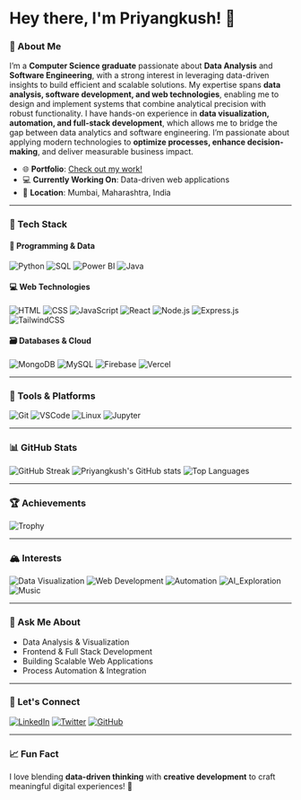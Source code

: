 # Hey there, I'm Priyangkush! 👋

### 🌟 About Me
I’m a **Computer Science graduate** passionate about **Data Analysis** and **Software Engineering**, with a strong interest in leveraging data-driven insights to build efficient and scalable solutions. My expertise spans **data analysis, software development, and web technologies**, enabling me to design and implement systems that combine analytical precision with robust functionality. I have hands-on experience in **data visualization, automation, and full-stack development**, which allows me to bridge the gap between data analytics and software engineering. I’m passionate about applying modern technologies to **optimize processes, enhance decision-making**, and deliver measurable business impact.

- 🌐 **Portfolio**: [Check out my work!](https://4nkushdev.vercel.app)  
- 💻 **Currently Working On**: Data-driven web applications  
- 📍 **Location**: Mumbai, Maharashtra, India  

---

### 🚀 Tech Stack
#### 🧠 Programming & Data
![Python](https://img.shields.io/badge/Python-3776AB?style=for-the-badge&logo=python&logoColor=white)
![SQL](https://img.shields.io/badge/SQL-003B57?style=for-the-badge&logo=database&logoColor=white)
![Power BI](https://img.shields.io/badge/Power_BI-F2C811?style=for-the-badge&logo=powerbi&logoColor=black)
![Java](https://img.shields.io/badge/Java-ED8B00?style=for-the-badge&logo=openjdk&logoColor=white)

#### 💻 Web Technologies
![HTML](https://img.shields.io/badge/HTML5-E34F26?style=for-the-badge&logo=html5&logoColor=white)
![CSS](https://img.shields.io/badge/CSS3-1572B6?style=for-the-badge&logo=css3&logoColor=white)
![JavaScript](https://img.shields.io/badge/JavaScript-F7DF1E?style=for-the-badge&logo=javascript&logoColor=black)
![React](https://img.shields.io/badge/React-20232A?style=for-the-badge&logo=react&logoColor=61DAFB)
![Node.js](https://img.shields.io/badge/Node.js-339933?style=for-the-badge&logo=nodedotjs&logoColor=white)
![Express.js](https://img.shields.io/badge/Express.js-404D59?style=for-the-badge&logo=express&logoColor=white)
![TailwindCSS](https://img.shields.io/badge/TailwindCSS-06B6D4?style=for-the-badge&logo=tailwindcss&logoColor=white)

#### 🗃️ Databases & Cloud
![MongoDB](https://img.shields.io/badge/MongoDB-47A248?style=for-the-badge&logo=mongodb&logoColor=white)
![MySQL](https://img.shields.io/badge/MySQL-4479A1?style=for-the-badge&logo=mysql&logoColor=white)
![Firebase](https://img.shields.io/badge/Firebase-FFCA28?style=for-the-badge&logo=firebase&logoColor=black)
![Vercel](https://img.shields.io/badge/Vercel-000000?style=for-the-badge&logo=vercel&logoColor=white)

---

### 🧩 Tools & Platforms
![Git](https://img.shields.io/badge/Git-F05032?style=for-the-badge&logo=git&logoColor=white)
![VSCode](https://img.shields.io/badge/VSCode-007ACC?style=for-the-badge&logo=visualstudiocode&logoColor=white)
![Linux](https://img.shields.io/badge/Linux-FCC624?style=for-the-badge&logo=linux&logoColor=black)
![Jupyter](https://img.shields.io/badge/Jupyter-F37626?style=for-the-badge&logo=jupyter&logoColor=white)

---

### 📊 GitHub Stats
![GitHub Streak](https://github-readme-streak-stats.herokuapp.com/?user=DPriyangkush&theme=dark)
![Priyangkush's GitHub stats](https://github-readme-stats.vercel.app/api?username=DPriyangkush&show_icons=true&theme=radical)
![Top Languages](https://github-readme-stats.vercel.app/api/top-langs/?username=DPriyangkush&layout=compact&theme=radical)

---

### 🏆 Achievements
![Trophy](https://github-profile-trophy.vercel.app/?username=DPriyangkush&theme=onedark&row=1&column=6)

---

### 🏔️ Interests
![Data Visualization](https://img.shields.io/badge/Data_Visualization-📊-blue?style=for-the-badge)
![Web Development](https://img.shields.io/badge/Web_Development-💻-orange?style=for-the-badge)
![Automation](https://img.shields.io/badge/Automation-⚙️-green?style=for-the-badge)
![AI_Exploration](https://img.shields.io/badge/AI_Exploration-🤖-purple?style=for-the-badge)
![Music](https://img.shields.io/badge/Music-🎧-red?style=for-the-badge)

---

### 🎯 Ask Me About
- Data Analysis & Visualization  
- Frontend & Full Stack Development  
- Building Scalable Web Applications  
- Process Automation & Integration  

---

### 💬 Let's Connect
[![LinkedIn](https://img.shields.io/badge/LinkedIn-%230077B5.svg?style=for-the-badge&logo=linkedin&logoColor=white)](http://linkedin.com/in/priyangkush)
[![Twitter](https://img.shields.io/badge/Twitter-%231DA1F2.svg?style=for-the-badge&logo=twitter&logoColor=white)](https://twitter.com/rahuld05)
[![GitHub](https://img.shields.io/badge/GitHub-%2312100E.svg?style=for-the-badge&logo=github&logoColor=white)](https://github.com/DPriyangkush)

---

### 📈 Fun Fact
I love blending **data-driven thinking** with **creative development** to craft meaningful digital experiences! 🚀
